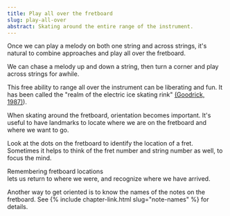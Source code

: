 ```yaml
---
title: Play all over the fretboard
slug: play-all-over
abstract: Skating around the entire range of the instrument. 
---
```


Once we can play a melody on both one string and across strings,
it's natural to combine approaches and play all over the fretboard.

We can chase a melody up and down a string,
then turn a corner and play across strings for awhile.

This free ability to range all over the instrument can be liberating and fun.
It has been called the "realm of the electric ice skating rink" 
[(Goodrick, 1987)](references#goodrick-1987)).

When skating around the fretboard,
orientation becomes important.
It's useful to have landmarks to locate where we are on the fretboard and where we want to go.

Look at the dots on the fretboard to identify the location of a fret.
Sometimes it helps to think of the fret number and string number as well,
to focus the mind.

Remembering fretboard locations  
lets us return to where we were,
and recognize where we have arrived.

Another way to get oriented is to know the names of the notes on the fretboard.
See {% include chapter-link.html slug="note-names" %} for details.
